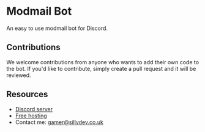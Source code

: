 # Modmail Bot

An easy to use modmail bot for Discord.

## Contributions

We welcome contributions from anyone who wants to add their own code to the bot. If you'd like to contribute, simply create a pull request and it will be reviewed.

## Resources

- [Discord server](https://discord.gg/3qvpkgWSbF)
- [Free hosting](https://sillydev.co.uk)
- Contact me: gamer@sillydev.co.uk
